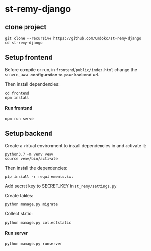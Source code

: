 # st-remy-django

## clone project
```
git clone --recursive https://github.com/Umbokc/st-remy-django
cd st-remy-django
```

## Setup frontend

Before compile or run, in `frontend/public/index.html` change the `SERVER_BASE` configuration to your backend url.

Then install dependencies:
```
cd frontend
npm install
```

#### Run frontend
```
npm run serve
```

## Setup backend

Create a virtual environment to install dependencies in and activate it:

```
python3.7 -m venv venv
source venv/bin/activate
```

Then install the dependencies:

```
pip install -r requirements.txt
```

Add secret key to SECRET_KEY in `st_remy/settings.py`

Create tables:
```
python manage.py migrate
```

Collect static:
```
python manage.py collectstatic
```

#### Run server

```
python manage.py runserver
```
